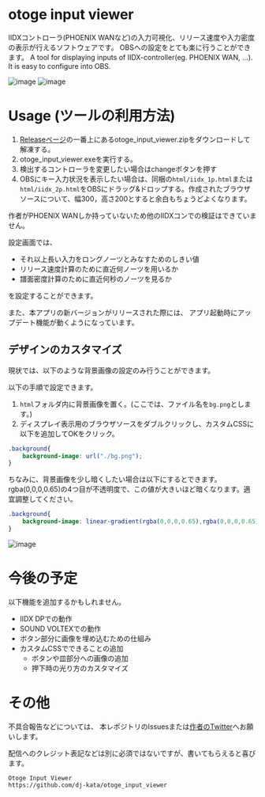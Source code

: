 # otoge input viewer
IIDXコントローラ(PHOENIX WANなど)の入力可視化、リリース速度や入力密度の表示が行えるソフトウェアです。
OBSへの設定をとても楽に行うことができます。
A tool for displaying inputs of IIDX-controller(eg. PHOENIX WAN, ...). It is easy to configure into OBS.

![image](https://github.com/user-attachments/assets/f520ce3d-441e-4653-9821-1d8e278927fb)
![image](https://github.com/user-attachments/assets/ab1d777a-b197-451d-9431-5707fe389c2f)

# Usage (ツールの利用方法)
1. [Releaseページ](https://github.com/dj-kata/otoge_input_viewer/releases)の一番上にあるotoge_input_viewer.zipをダウンロードして解凍する。
2. otoge_input_viewer.exeを実行する。
3. 検出するコントローラを変更したい場合はchangeボタンを押す
4. OBSにキー入力状況を表示したい場合は、同梱の```html/iidx_1p.html```または```html/iidx_2p.html```をOBSにドラッグ&ドロップする。作成されたブラウザソースについて、幅300，高さ200とすると余白もちょうどよくなります。

作者がPHOENIX WANしか持っていないため他のIIDXコンでの検証はできていません。

設定画面では、
- それ以上長い入力をロングノーツとみなすためのしきい値
- リリース速度計算のために直近何ノーツを用いるか
- 譜面密度計算のために直近何秒のノーツを見るか

を設定することができます。

また、本アプリの新バージョンがリリースされた際には、
アプリ起動時にアップデート機能が動くようになっています。


## デザインのカスタマイズ
現状では、以下のような背景画像の設定のみ行うことができます。

以下の手順で設定できます。
1. ```html```フォルダ内に背景画像を置く。(ここでは、ファイル名を```bg.png```とします。)
2. ディスプレイ表示用のブラウザソースをダブルクリックし、カスタムCSSに以下を追加してOKをクリック。

```css
.background{
    background-image: url("./bg.png");
}
```
ちなみに、背景画像を少し暗くしたい場合は以下にするとできます。
rgba(0,0,0,0.65)の4つ目が不透明度で、この値が大きいほど暗くなります。適宜調整してください。
```css
.background{
    background-image: linear-gradient(rgba(0,0,0,0.65),rgba(0,0,0,0.65)),url(bg.png);
}
```

![image](https://github.com/user-attachments/assets/650bcaa2-d5c4-4cc4-97e6-94535b6ba22a)

# 今後の予定
以下機能を追加するかもしれません。

- IIDX DPでの動作
- SOUND VOLTEXでの動作
- ボタン部分に画像を埋め込むための仕組み
- カスタムCSSでできることの追加
  - ボタンや皿部分への画像の追加
  - 押下時の光り方のカスタマイズ

# その他
不具合報告などについては、
本レポジトリのIssuesまたは[作者のTwitter](https://x.com/cold_planet_)へお願いします。

配信へのクレジット表記などは別に必須ではないですが、書いてもらえると喜びます。
```
Otoge Input Viewer
https://github.com/dj-kata/otoge_input_viewer
```